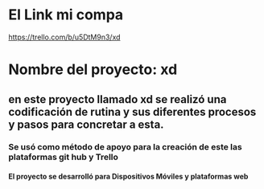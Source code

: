 
# El Link mi compa
https://trello.com/b/u5DtM9n3/xd
# Nombre del proyecto: xd
## en este proyecto llamado xd se realizó una codificación de rutina y sus diferentes procesos y pasos para concretar a esta.
### Se usó como método de apoyo para la creación de este  las plataformas git hub y Trello
#### El proyecto se desarrolló para Dispositivos Móviles y plataformas web



